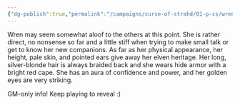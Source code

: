 ```yaml
---
{"dg-publish":true,"permalink":"/campaigns/curse-of-strahd/01-p-cs/wren-blackbeak/","tags":["pc"]}
---
```


Wren may seem somewhat aloof to the others at this point. She is rather direct, no nonsense so far and a little stiff when trying to make small talk or get to know her new companions. As far as her physical appearance, her height, pale skin, and pointed ears give away her elven heritage. Her long, silver-blonde hair is always braided back and she wears hide armor with a bright red cape. She has an aura of confidence and power, and her golden eyes are very striking.

GM-only info! Keep playing to reveal :)